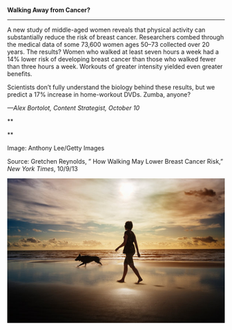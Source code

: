 **Walking Away from Cancer?**

****

A new study of middle-aged women reveals that physical activity can substantially reduce the risk of breast cancer. Researchers combed through the medical data of some 73,600 women ages 50–73 collected over 20 years. The results? Women who walked at least seven hours a week had a 14% lower risk of developing breast cancer than those who walked fewer than three hours a week. Workouts of greater intensity yielded even greater benefits. 

Scientists don’t fully understand the biology behind these results, but we predict a 17% increase in home-workout DVDs. Zumba, anyone?

*—Alex Bortolot, Content Strategist, October 10*

**

**

Image: Anthony Lee/Getty Images

Source: Gretchen Reynolds, ” How Walking May Lower Breast Cancer Risk,” *New York Times*, 10/9/13 

![](../images/13.10.10_Bortolot_BreastCancer.jpg)

